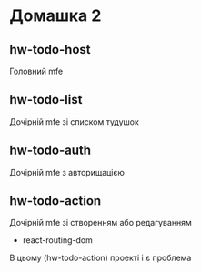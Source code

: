 # Домашка 2

## hw-todo-host

Головний mfe 
## hw-todo-list
Дочірній mfe зі списком тудушок

## hw-todo-auth
Дочірній mfe з авторищацією

## hw-todo-action
Дочірній mfe зі створенням або редагуванням
- react-routing-dom

В цьому (hw-todo-action) проекті і є проблема
